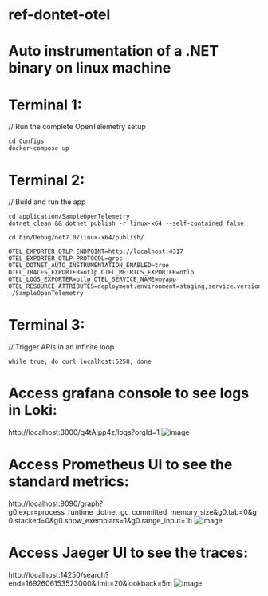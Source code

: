 # ref-dontet-otel
# Auto instrumentation of a .NET binary on linux machine

Terminal 1:
===========
// Run the complete OpenTelemetry setup
```
cd Configs 
docker-compose up
```

Terminal 2:
===========
// Build and run the app
```
cd application/SampleOpenTelemetry
dotnet clean && dotnet publish -r linux-x64 --self-contained false

cd bin/Debug/net7.0/linux-x64/publish/

OTEL_EXPORTER_OTLP_ENDPOINT=http://localhost:4317 OTEL_EXPORTER_OTLP_PROTOCOL=grpc OTEL_DOTNET_AUTO_INSTRUMENTATION_ENABLED=true OTEL_TRACES_EXPORTER=otlp OTEL_METRICS_EXPORTER=otlp OTEL_LOGS_EXPORTER=otlp OTEL_SERVICE_NAME=myapp OTEL_RESOURCE_ATTRIBUTES=deployment.environment=staging,service.version=1.0.0 ./SampleOpenTelemetry 
```
Terminal 3:
===========
// Trigger APIs in an infinite loop
```
while true; do curl localhost:5258; done
```

Access grafana console to see logs in Loki:
===========================================
http://localhost:3000/g4tAIpp4z/logs?orgId=1
![image](https://github.com/bbalakriz/ref-dontet-otel/assets/37283315/6dfaeb7e-18fb-4d35-8de9-63ca1917556e)

Access Prometheus UI to see the standard metrics:
===================================================
http://localhost:9090/graph?g0.expr=process_runtime_dotnet_gc_committed_memory_size&g0.tab=0&g0.stacked=0&g0.show_exemplars=1&g0.range_input=1h
![image](https://github.com/bbalakriz/ref-dontet-otel/assets/37283315/1648c292-581f-4e1a-a5f0-0cdea0810f60)


Access Jaeger UI to see the traces:
===================================
http://localhost:14250/search?end=1692606153523000&limit=20&lookback=5m
![image](https://github.com/bbalakriz/ref-dontet-otel/assets/37283315/a1fd3612-004e-494a-8ebf-07fd94a99870)
